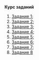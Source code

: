 **Курс заданий**

1. [Задание 1](https://github.com/KinShish/learning_task_1/tree/master/1);
2. [Задание 2](https://github.com/KinShish/learning_task_1/tree/master/2);
3. [Задание 3](https://github.com/KinShish/learning_task_1/tree/master/3);
4. [Задание 4](https://github.com/KinShish/learning_task_1/tree/master/4);
5. [Задание 5](https://github.com/KinShish/learning_task_1/tree/master/5);
5. [Задание 6](https://github.com/KinShish/learning_task_1/tree/master/6);
5. [Задание 7](https://github.com/KinShish/learning_task_1/tree/master/7);
8. [Задание 8](https://github.com/KinShish/learning_task_1/tree/master/8)